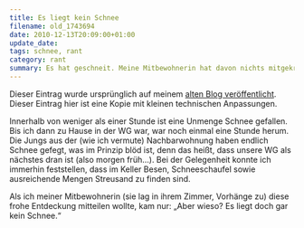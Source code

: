 ```yaml
---
title: Es liegt kein Schnee
filename: old_1743694
date: 2010-12-13T20:09:00+01:00
update_date:
tags: schnee, rant
category: rant
summary: Es hat geschneit. Meine Mitbewohnerin hat davon nichts mitgekriegt.
---
```

Dieser Eintrag wurde ursprünglich auf meinem [alten Blog veröffentlicht](https://stu.blogger.de/stories/1743694/). Dieser Eintrag hier ist eine Kopie mit kleinen technischen Anpassungen.

Innerhalb von weniger als einer Stunde ist eine Unmenge Schnee gefallen. Bis ich dann zu Hause in der WG war, war noch einmal eine Stunde herum. Die Jungs aus der (wie ich vermute) Nachbarwohnung haben endlich Schnee gefegt, was im Prinzip blöd ist, denn das heißt, dass unsere WG als nächstes dran ist (also morgen früh…). Bei der Gelegenheit konnte ich immerhin feststellen, dass im Keller Besen, Schneeschaufel sowie ausreichende Mengen Streusand zu finden sind.

Als ich meiner Mitbewohnerin (sie lag in ihrem Zimmer, Vorhänge zu) diese frohe Entdeckung mitteilen wollte, kam nur: „Aber wieso? Es liegt doch gar kein Schnee.“
